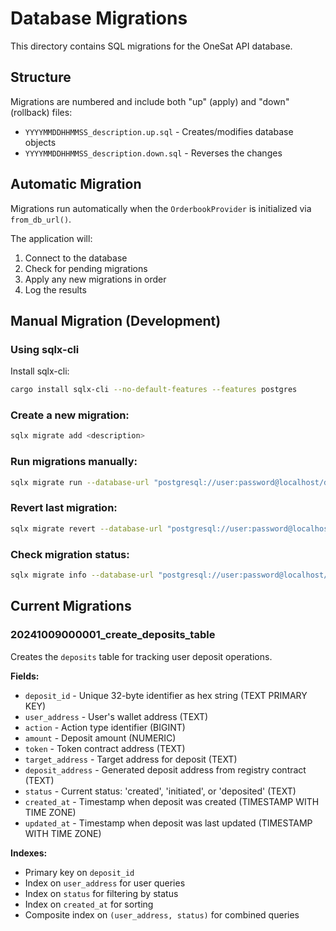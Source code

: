 # Database Migrations

This directory contains SQL migrations for the OneSat API database.

## Structure

Migrations are numbered and include both "up" (apply) and "down" (rollback) files:

- `YYYYMMDDHHMMSS_description.up.sql` - Creates/modifies database objects
- `YYYYMMDDHHMMSS_description.down.sql` - Reverses the changes

## Automatic Migration

Migrations run automatically when the `OrderbookProvider` is initialized via `from_db_url()`.

The application will:
1. Connect to the database
2. Check for pending migrations
3. Apply any new migrations in order
4. Log the results

## Manual Migration (Development)

### Using sqlx-cli

Install sqlx-cli:
```bash
cargo install sqlx-cli --no-default-features --features postgres
```

### Create a new migration:
```bash
sqlx migrate add <description>
```

### Run migrations manually:
```bash
sqlx migrate run --database-url "postgresql://user:password@localhost/dbname"
```

### Revert last migration:
```bash
sqlx migrate revert --database-url "postgresql://user:password@localhost/dbname"
```

### Check migration status:
```bash
sqlx migrate info --database-url "postgresql://user:password@localhost/dbname"
```

## Current Migrations

### 20241009000001_create_deposits_table

Creates the `deposits` table for tracking user deposit operations.

**Fields:**
- `deposit_id` - Unique 32-byte identifier as hex string (TEXT PRIMARY KEY)
- `user_address` - User's wallet address (TEXT)
- `action` - Action type identifier (BIGINT)
- `amount` - Deposit amount (NUMERIC)
- `token` - Token contract address (TEXT)
- `target_address` - Target address for deposit (TEXT)
- `deposit_address` - Generated deposit address from registry contract (TEXT)
- `status` - Current status: 'created', 'initiated', or 'deposited' (TEXT)
- `created_at` - Timestamp when deposit was created (TIMESTAMP WITH TIME ZONE)
- `updated_at` - Timestamp when deposit was last updated (TIMESTAMP WITH TIME ZONE)

**Indexes:**
- Primary key on `deposit_id`
- Index on `user_address` for user queries
- Index on `status` for filtering by status
- Index on `created_at` for sorting
- Composite index on `(user_address, status)` for combined queries

